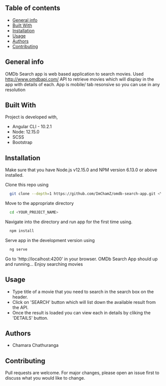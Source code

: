 
## Table of contents
* [General info](#general-info)
* [Built With](#built-with)
* [Installation](#installation)
* [Usage](#usage)
* [Authors](#authors)
* [Contributing](#contributing)

## General info
OMDb Search app is web based application to search movies. 
Used http://www.omdbapi.com/ API to retrieve movies which will display in the app with details of each.
App is mobile/ tab resonsive so you can use in any resolution 

## Built With
Project is developed with, 
* Angular CLI - 10.2.1
* Node: 12.15.0
* SCSS
* Bootstrap

## Installation

Make sure that you have Node.js v12.15.0 and NPM version 6.13.0 or above installed. 

Clone this repo using

```bash
  git clone --depth=1 https://github.com/ImChamZ/omdb-search-app.git <YOUR_PROJECT_NAME>
```
Move to the appropriate directory 

```bash
  cd <YOUR_PROJECT_NAME>
```
Navigate into the directory and run app for the first time using. 

```bash
  npm install
```

Serve app in the development version using

```bash
  ng serve
```

Go to 'http://localhost:4200' in your browser.
OMDb Search App should up and running... Enjoy searching movies

## Usage

* Type title of a movie that you need to search in the search box on the header. 
* Click on 'SEARCH' button which will list down the available result from the API. 
* Once the result is loaded you can view each in details by cliking the 'DETAILS' button.

## Authors

* Chamara Chathuranga

## Contributing
Pull requests are welcome. For major changes, please open an issue first to discuss what you would like to change.
